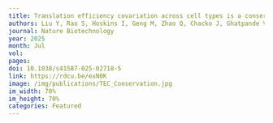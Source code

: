 ```yaml
---
title: Translation efficiency covariation across cell types is a conserved organizing principle of mammalian transcriptomes
authors: Liu Y, Rao S, Hoskins I, Geng M, Zhao Q, Chacko J, Ghatpande V, Qi K, Persyn L, Wang J, Zheng D, Zhong Y, Park D, Cenik ES, Agarwal V, Ozadam H, <b>Cenik C§</b> 
journal: Nature Biotechnology
year: 2025
month: Jul
vol: 
pages: 
doi: 10.1038/s41587-025-02718-5
link: https://rdcu.be/exN0K
image: /img/publications/TEC_Conservation.jpg
im_width: 70%
im_height: 70%
categories: Featured
---
```

